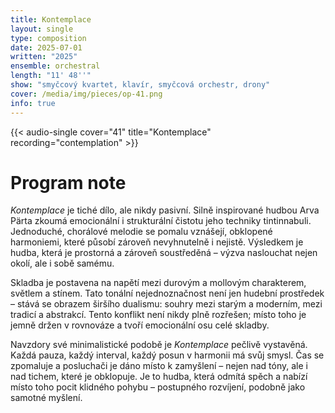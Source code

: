 ```yaml
---
title: Kontemplace
layout: single
type: composition
date: 2025-07-01
written: "2025"
ensemble: orchestral
length: "11' 48''"
show: "smyčcový kvartet, klavír, smyčcová orchestr, drony"
cover: /media/img/pieces/op-41.png
info: true
---
```


{{< audio-single cover="41" title="Kontemplace" recording="contemplation" >}}

# Program note

*Kontemplace* je tiché dílo, ale nikdy pasivní. Silně inspirované hudbou Arva Pärta zkoumá emocionální i strukturální čistotu jeho techniky tintinnabuli. Jednoduché, chorálové melodie se pomalu vznášejí, obklopené harmoniemi, které působí zároveň nevyhnutelně i nejistě. Výsledkem je hudba, která je prostorná a zároveň soustředěná – výzva naslouchat nejen okolí, ale i sobě samému.

Skladba je postavena na napětí mezi durovým a mollovým charakterem, světlem a stínem. Tato tonální nejednoznačnost není jen hudební prostředek – stává se obrazem širšího dualismu: souhry mezi starým a moderním, mezi tradicí a abstrakcí. Tento konflikt není nikdy plně rozřešen; místo toho je jemně držen v rovnováze a tvoří emocionální osu celé skladby.

Navzdory své minimalistické podobě je *Kontemplace* pečlivě vystavěná. Každá pauza, každý interval, každý posun v harmonii má svůj smysl. Čas se zpomaluje a posluchači je dáno místo k zamyšlení – nejen nad tóny, ale i nad tichem, které je obklopuje. Je to hudba, která odmítá spěch a nabízí místo toho pocit klidného pohybu – postupného rozvíjení, podobně jako samotné myšlení.